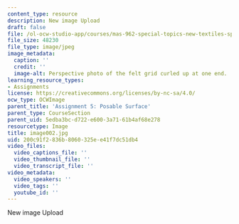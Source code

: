 ```yaml
---
content_type: resource
description: New image Upload
draft: false
file: /ol-ocw-studio-app/courses/mas-962-special-topics-new-textiles-spring-2010/200c91f2836b8060325ee41f7dc51db4_image002.jpg
file_size: 48230
file_type: image/jpeg
image_metadata:
  caption: ''
  credit: ''
  image-alt: Perspective photo of the felt grid curled up at one end.
learning_resource_types:
- Assignments
license: https://creativecommons.org/licenses/by-nc-sa/4.0/
ocw_type: OCWImage
parent_title: 'Assignment 5: Posable Surface'
parent_type: CourseSection
parent_uid: 5edba3bc-d722-e600-3a71-61b4af68e278
resourcetype: Image
title: image002.jpg
uid: 200c91f2-836b-8060-325e-e41f7dc51db4
video_files:
  video_captions_file: ''
  video_thumbnail_file: ''
  video_transcript_file: ''
video_metadata:
  video_speakers: ''
  video_tags: ''
  youtube_id: ''
---
```

New image Upload